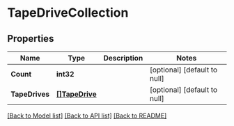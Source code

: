 # TapeDriveCollection

## Properties
Name | Type | Description | Notes
------------ | ------------- | ------------- | -------------
**Count** | **int32** |  | [optional] [default to null]
**TapeDrives** | [**[]TapeDrive**](tape_drive.md) |  | [optional] [default to null]

[[Back to Model list]](../README.md#documentation-for-models) [[Back to API list]](../README.md#documentation-for-api-endpoints) [[Back to README]](../README.md)


